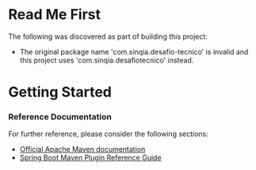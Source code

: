 # Read Me First
The following was discovered as part of building this project:

* The original package name 'com.sinqia.desafio-tecnico' is invalid and this project uses 'com.sinqia.desafiotecnico' instead.

# Getting Started

### Reference Documentation
For further reference, please consider the following sections:

* [Official Apache Maven documentation](https://maven.apache.org/guides/index.html)
* [Spring Boot Maven Plugin Reference Guide](https://docs.spring.io/spring-boot/docs/2.2.3.BUILD-SNAPSHOT/maven-plugin/)

